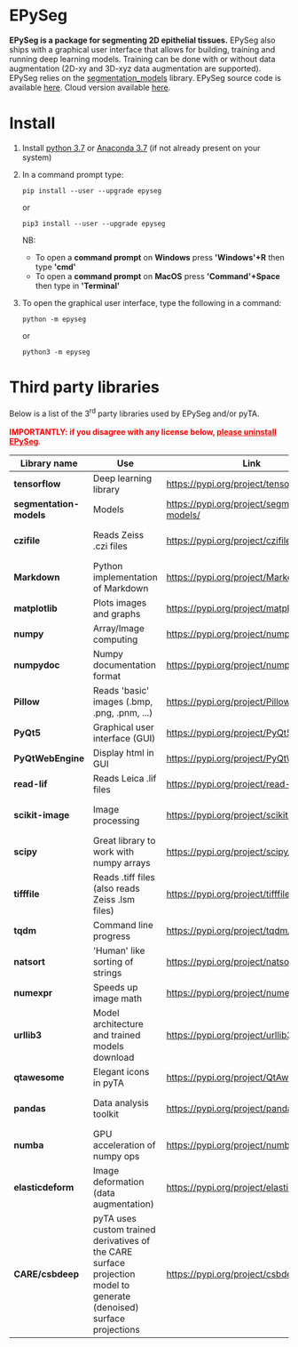# EPySeg

**EPySeg is a package for segmenting 2D epithelial tissues.** EPySeg also ships with a graphical user interface that allows for building, training and running deep learning models. Training can be done with or without data augmentation (2D-xy and 3D-xyz data augmentation are supported). EPySeg relies on the [segmentation_models](https://github.com/qubvel/segmentation_models) library. EPySeg source code is available [here](https://github.com/baigouy/EPySeg). Cloud version available [here](https://github.com/baigouy/notebooks).

# Install

1. Install [python 3.7](https://www.python.org/downloads/) or [Anaconda 3.7](https://www.anaconda.com/distribution/) (if not already present on your system)

2. In a command prompt type: 

    ```
    pip install --user --upgrade epyseg
    ```
    or
    ```
    pip3 install --user --upgrade epyseg
    ```
    NB:
    - To open a **command prompt** on **Windows** press **'Windows'+R** then type **'cmd'**
    - To open a **command prompt** on **MacOS** press **'Command'+Space** then type in **'Terminal'**

3. To open the graphical user interface, type the following in a command:
    ```
    python -m epyseg
    ```
    or
    ```
    python3 -m epyseg
    ``` 
   
# Third party libraries

Below is a list of the 3<sup>rd</sup> party libraries used by EPySeg and/or pyTA.<br><br> <font color='red'>**IMPORTANTLY: if you disagree with any license below, <u>please uninstall EPySeg</u>**.<br></font>

| Library name            | Use                                                                                                                  | Link                                          | License            |
|-------------------------|----------------------------------------------------------------------------------------------------------------------|-----------------------------------------------|--------------------|
| **tensorflow**          | Deep learning library                                                                                                | https://pypi.org/project/tensorflow/          | Apache 2.0         |
| **segmentation-models** | Models                                                                                                               | https://pypi.org/project/segmentation-models/ | MIT                |
| **czifile**             | Reads Zeiss .czi files                                                                                               | https://pypi.org/project/czifile/             | BSD (BSD-3-Clause) |
| **Markdown**            | Python implementation of Markdown                                                                                    | https://pypi.org/project/Markdown/            | BSD                |
| **matplotlib**          | Plots images and graphs                                                                                              | https://pypi.org/project/matplotlib/          | PSF                |
| **numpy**               | Array/Image computing                                                                                                | https://pypi.org/project/numpy/               | BSD                |
| **numpydoc**            | Numpy documentation format                                                                                           | https://pypi.org/project/numpydoc/            | BSD                |
| **Pillow**              | Reads 'basic' images (.bmp, .png, .pnm, ...)                                                                         | https://pypi.org/project/Pillow/              | HPND               |
| **PyQt5**               | Graphical user interface (GUI)                                                                                       | https://pypi.org/project/PyQt5/               | GPL v3             |
| **PyQtWebEngine**       | Display html in GUI                                                                                                  | https://pypi.org/project/PyQtWebEngine/       | GPL v3             |
| **read-lif**            | Reads Leica .lif files                                                                                               | https://pypi.org/project/read-lif/            | GPL v3             |
| **scikit-image**        | Image processing                                                                                                     | https://pypi.org/project/scikit-image/        | BSD (Modified BSD) |
| **scipy**               | Great library to work with numpy arrays                                                                              | https://pypi.org/project/scipy/               | BSD                | 
| **tifffile**            | Reads .tiff files (also reads Zeiss .lsm files)                                                                      | https://pypi.org/project/tifffile/            | BSD                |
| **tqdm**                | Command line progress                                                                                                | https://pypi.org/project/tqdm/                | MIT, MPL 2.0       |
| **natsort**             | 'Human' like sorting of strings                                                                                      | https://pypi.org/project/natsort/             | MIT                |
| **numexpr**             | Speeds up image math                                                                                                 | https://pypi.org/project/numexpr/             | MIT                |
| **urllib3**             | Model architecture and trained models download                                                                       | https://pypi.org/project/urllib3/             | MIT                |
| **qtawesome**           | Elegant icons in pyTA                                                                                                | https://pypi.org/project/QtAwesome/           | MIT                |
| **pandas**              | Data analysis toolkit                                                                                                | https://pypi.org/project/pandas/              | BSD (BSD-3-Clause) |
| **numba**               | GPU acceleration of numpy ops                                                                                        | https://pypi.org/project/numba/               | BSD                |
| **elasticdeform**       | Image deformation (data augmentation)                                                                                | https://pypi.org/project/elasticdeform/       | BSD                |
| **CARE/csbdeep**        | pyTA uses custom trained derivatives of the CARE surface projection model to generate (denoised) surface projections | https://pypi.org/project/csbdeep/             | BSD (BSD-3-Clause) |


